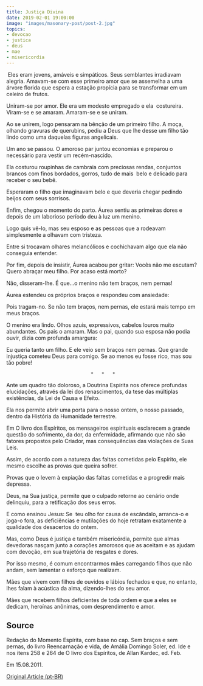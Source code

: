 ```yaml
---
title: Justiça Divina
date: 2019-02-01 19:00:00
image: "images/masonary-post/post-2.jpg"
topics: 
- devocao
- justica
- deus
- mae
- misericordia
---
```


 Eles eram jovens, amáveis e simpáticos. Seus semblantes irradiavam alegria.
Amavam-se com esse primeiro amor que se assemelha a uma árvore florida que
espera a estação propícia para se transformar em um celeiro de frutos.

Uniram-se por amor. Ele era um modesto empregado e ela  costureira. Viram-se e
se amaram. Amaram-se e se uniram.

Ao se unirem, logo pensaram na bênção de um primeiro filho. A moça, olhando
gravuras de querubins, pediu a Deus que lhe desse um filho tão lindo como uma
daquelas figuras angelicais.

Um ano se passou. O amoroso par juntou economias e preparou o necessário para
vestir um recém-nascido.

Ela costurou roupinhas de cambraia com preciosas rendas, conjuntos brancos com
finos bordados, gorros, tudo de mais  belo e delicado para receber o seu bebê.

Esperaram o filho que imaginavam belo e que deveria chegar pedindo beijos com
seus sorrisos.

Enfim, chegou o momento do parto. Áurea sentiu as primeiras dores e depois de
um laborioso período deu à luz um menino.

Logo quis vê-lo, mas seu esposo e as pessoas que a rodeavam simplesmente a
olhavam com tristeza.

Entre si trocavam olhares melancólicos e cochichavam algo que ela não conseguia
entender.

Por fim, depois de insistir, Áurea acabou por gritar: Vocês não me escutam?
Quero abraçar meu filho. Por acaso está morto?

Não, disseram-lhe. É que...o menino não tem braços, nem pernas!

Áurea estendeu os próprios braços e respondeu com ansiedade:

Pois tragam-no. Se não tem braços, nem pernas, ele estará mais tempo em meus
braços.

O menino era lindo. Olhos azuis, expressivos, cabelos louros muito abundantes.
Os pais o amaram. Mas o pai, quando sua esposa não podia ouvir, dizia com
profunda amargura:

Eu queria tanto um filho. E ele veio sem braços nem pernas. Que grande
injustiça cometeu Deus para comigo. Se ao menos eu fosse rico, mas sou tão
pobre!

                                   *   *   *

Ante um quadro tão doloroso, a Doutrina Espírita nos oferece profundas
elucidações, através da lei dos renascimentos, da tese das múltiplas
existências, da Lei de Causa e Efeito.

Ela nos permite abrir uma porta para o nosso ontem, o nosso passado, dentro da
História da Humanidade terrestre.

Em O livro dos Espíritos, os mensageiros espirituais esclarecem a grande
questão do sofrimento, da dor, da enfermidade, afirmando que não são fatores
propostos pelo Criador, mas consequências das violações de Suas Leis.

Assim, de acordo com a natureza das faltas cometidas pelo Espírito, ele mesmo
escolhe as provas que queira sofrer.

Provas que o levem à expiação das faltas cometidas e a progredir mais depressa.

Deus, na Sua justiça, permite que o culpado retorne ao cenário onde delinquiu,
para a retificação dos seus erros.

E como ensinou Jesus: Se  teu olho for causa de escândalo, arranca-o e joga-o
fora, as deficiências e mutilações do hoje retratam exatamente a qualidade dos
desacertos do ontem.

Mas, como Deus é justiça e também misericórdia, permite que almas devedoras
nasçam junto a corações amorosos que as aceitam e as ajudam com devoção, em sua
trajetória de resgates e dores.

Por isso mesmo, é comum encontrarmos mães carregando filhos que não andam, sem
lamentar o esforço que realizam.

Mães que vivem com filhos de ouvidos e lábios fechados e que, no entanto, lhes
falam à acústica da alma, dizendo-lhes do seu amor.

Mães que recebem filhos deficientes de toda ordem e que a eles se dedicam,
heroínas anônimas, com desprendimento e amor.

## Source
Redação do Momento Espírita, com base no cap. Sem braços e sem pernas, do livro
Reencarnação e vida, de Amália Domingo Soler, ed. Ide e nos itens 258 e 264 de 
O livro dos Espíritos, de Allan Kardec, ed. Feb.

Em 15.08.2011.


[Original Article (pt-BR)](http://momento.com.br/pt/ler_texto.php?id=1656)
